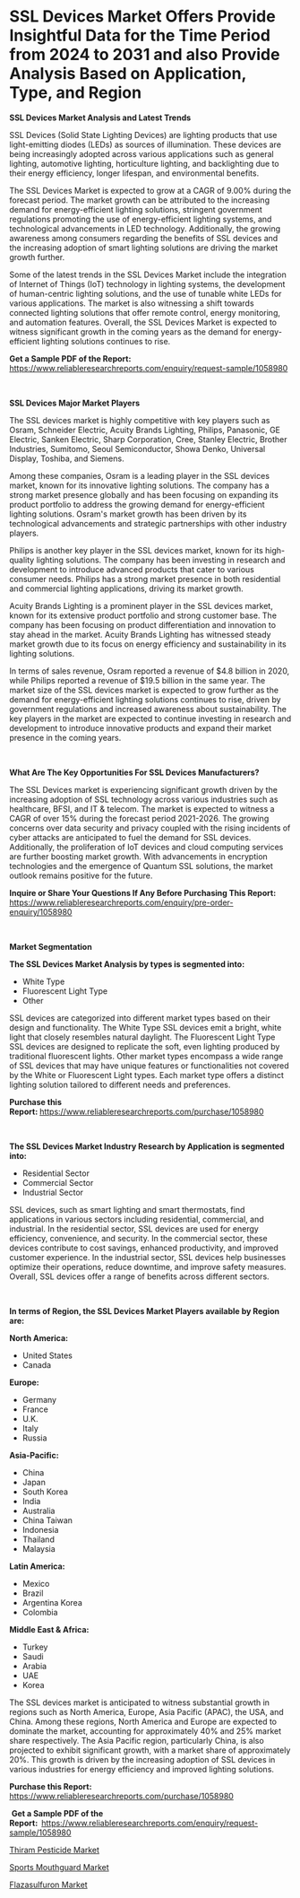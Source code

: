 <p><h1>SSL Devices Market Offers Provide Insightful Data for the Time Period from 2024 to 2031 and also Provide Analysis Based on Application, Type, and Region</h1></p><p><strong>SSL Devices Market Analysis and Latest Trends</strong></p>
<p><p>SSL Devices (Solid State Lighting Devices) are lighting products that use light-emitting diodes (LEDs) as sources of illumination. These devices are being increasingly adopted across various applications such as general lighting, automotive lighting, horticulture lighting, and backlighting due to their energy efficiency, longer lifespan, and environmental benefits.</p><p>The SSL Devices Market is expected to grow at a CAGR of 9.00% during the forecast period. The market growth can be attributed to the increasing demand for energy-efficient lighting solutions, stringent government regulations promoting the use of energy-efficient lighting systems, and technological advancements in LED technology. Additionally, the growing awareness among consumers regarding the benefits of SSL devices and the increasing adoption of smart lighting solutions are driving the market growth further.</p><p>Some of the latest trends in the SSL Devices Market include the integration of Internet of Things (IoT) technology in lighting systems, the development of human-centric lighting solutions, and the use of tunable white LEDs for various applications. The market is also witnessing a shift towards connected lighting solutions that offer remote control, energy monitoring, and automation features. Overall, the SSL Devices Market is expected to witness significant growth in the coming years as the demand for energy-efficient lighting solutions continues to rise.</p></p>
<p><strong>Get a Sample PDF of the Report:&nbsp;</strong> <a href="https://www.reliableresearchreports.com/enquiry/request-sample/1058980">https://www.reliableresearchreports.com/enquiry/request-sample/1058980</a></p>
<p>&nbsp;</p>
<p><strong>SSL Devices Major Market Players</strong></p>
<p><p>The SSL devices market is highly competitive with key players such as Osram, Schneider Electric, Acuity Brands Lighting, Philips, Panasonic, GE Electric, Sanken Electric, Sharp Corporation, Cree, Stanley Electric, Brother Industries, Sumitomo, Seoul Semiconductor, Showa Denko, Universal Display, Toshiba, and Siemens. </p><p>Among these companies, Osram is a leading player in the SSL devices market, known for its innovative lighting solutions. The company has a strong market presence globally and has been focusing on expanding its product portfolio to address the growing demand for energy-efficient lighting solutions. Osram's market growth has been driven by its technological advancements and strategic partnerships with other industry players.</p><p>Philips is another key player in the SSL devices market, known for its high-quality lighting solutions. The company has been investing in research and development to introduce advanced products that cater to various consumer needs. Philips has a strong market presence in both residential and commercial lighting applications, driving its market growth.</p><p>Acuity Brands Lighting is a prominent player in the SSL devices market, known for its extensive product portfolio and strong customer base. The company has been focusing on product differentiation and innovation to stay ahead in the market. Acuity Brands Lighting has witnessed steady market growth due to its focus on energy efficiency and sustainability in its lighting solutions.</p><p>In terms of sales revenue, Osram reported a revenue of $4.8 billion in 2020, while Philips reported a revenue of $19.5 billion in the same year. The market size of the SSL devices market is expected to grow further as the demand for energy-efficient lighting solutions continues to rise, driven by government regulations and increased awareness about sustainability. The key players in the market are expected to continue investing in research and development to introduce innovative products and expand their market presence in the coming years.</p></p>
<p>&nbsp;</p>
<p><strong>What Are The Key Opportunities For SSL Devices Manufacturers?</strong></p>
<p><p>The SSL Devices market is experiencing significant growth driven by the increasing adoption of SSL technology across various industries such as healthcare, BFSI, and IT & telecom. The market is expected to witness a CAGR of over 15% during the forecast period 2021-2026. The growing concerns over data security and privacy coupled with the rising incidents of cyber attacks are anticipated to fuel the demand for SSL devices. Additionally, the proliferation of IoT devices and cloud computing services are further boosting market growth. With advancements in encryption technologies and the emergence of Quantum SSL solutions, the market outlook remains positive for the future.</p></p>
<p><strong>Inquire or Share Your Questions If Any Before Purchasing This Report:</strong> <a href="https://www.reliableresearchreports.com/enquiry/pre-order-enquiry/1058980">https://www.reliableresearchreports.com/enquiry/pre-order-enquiry/1058980</a></p>
<p>&nbsp;</p>
<p><strong>Market Segmentation</strong></p>
<p><strong>The SSL Devices Market Analysis by types is segmented into:</strong></p>
<p><ul><li>White Type</li><li>Fluorescent Light Type</li><li>Other</li></ul></p>
<p><p>SSL devices are categorized into different market types based on their design and functionality. The White Type SSL devices emit a bright, white light that closely resembles natural daylight. The Fluorescent Light Type SSL devices are designed to replicate the soft, even lighting produced by traditional fluorescent lights. Other market types encompass a wide range of SSL devices that may have unique features or functionalities not covered by the White or Fluorescent Light types. Each market type offers a distinct lighting solution tailored to different needs and preferences.</p></p>
<p><strong>Purchase this Report:&nbsp;</strong><a href="https://www.reliableresearchreports.com/purchase/1058980">https://www.reliableresearchreports.com/purchase/1058980</a></p>
<p>&nbsp;</p>
<p><strong>The SSL Devices Market Industry Research by Application is segmented into:</strong></p>
<p><ul><li>Residential Sector</li><li>Commercial Sector</li><li>Industrial Sector</li></ul></p>
<p><p>SSL devices, such as smart lighting and smart thermostats, find applications in various sectors including residential, commercial, and industrial. In the residential sector, SSL devices are used for energy efficiency, convenience, and security. In the commercial sector, these devices contribute to cost savings, enhanced productivity, and improved customer experience. In the industrial sector, SSL devices help businesses optimize their operations, reduce downtime, and improve safety measures. Overall, SSL devices offer a range of benefits across different sectors.</p></p>
<p>&nbsp;</p>
<p><strong>In terms of Region, the SSL Devices Market Players available by Region are:</strong></p>
<p>
    <p> <strong> North America: </strong>
        <ul>
            <li>United States</li>
            <li>Canada</li>
        </ul>
        </p> 
    <p> <strong> Europe: </strong>
        <ul>
            <li>Germany</li>
            <li>France</li>
            <li>U.K.</li>
            <li>Italy</li>
            <li>Russia</li>
        </ul>
        </p> 
    <p> <strong> Asia-Pacific: </strong>
        <ul>
            <li>China</li>
            <li>Japan</li>
            <li>South Korea</li>
            <li>India</li>
            <li>Australia</li>
            <li>China Taiwan</li>
            <li>Indonesia</li>
            <li>Thailand</li>
            <li>Malaysia</li>
        </ul>
        </p> 
    <p> <strong> Latin America: </strong>
        <ul>
            <li>Mexico</li>
            <li>Brazil</li>
            <li>Argentina Korea</li>
            <li>Colombia</li>
        </ul>
        </p> 
    <p> <strong> Middle East & Africa: </strong>
        <ul>
            <li>Turkey</li>
            <li>Saudi</li>
            <li>Arabia</li>
            <li>UAE</li>
            <li>Korea</li>
        </ul>
    </p>
    </p>
<p><p>The SSL devices market is anticipated to witness substantial growth in regions such as North America, Europe, Asia Pacific (APAC), the USA, and China. Among these regions, North America and Europe are expected to dominate the market, accounting for approximately 40% and 25% market share respectively. The Asia Pacific region, particularly China, is also projected to exhibit significant growth, with a market share of approximately 20%. This growth is driven by the increasing adoption of SSL devices in various industries for energy efficiency and improved lighting solutions.</p></p>
<p><strong>Purchase this Report: </strong><a href="https://www.reliableresearchreports.com/purchase/1058980">https://www.reliableresearchreports.com/purchase/1058980</a></p>
<p>&nbsp;<strong>Get a Sample PDF of the Report:&nbsp;&nbsp;</strong><a href="https://www.reliableresearchreports.com/enquiry/request-sample/1058980">https://www.reliableresearchreports.com/enquiry/request-sample/1058980</a></p>
<p><strong></strong></p>
<p><p><a href="https://iodized-pantydraco-05c.notion.site/Thiram-Pesticide-Market-Research-Report-Provides-thorough-Industry-Overview-which-offers-an-In-Dept-3e1e7eeef1b042309ff4ab4d0985d2d1">Thiram Pesticide Market</a></p><p><a href="https://github.com/nancykennedykellievqfqt2/Market-Research-Report-List-1/blob/main/sports-mouthguard-market.md">Sports Mouthguard Market</a></p><p><a href="https://noble-drawer-34c.notion.site/Flazasulfuron-Market-Furnish-Information-about-Market-Size-Market-Share-Market-Dynamics-and-Proje-6cde4f77f76f47de93e637d6b0dfded5">Flazasulfuron Market</a></p></p>